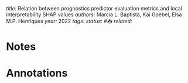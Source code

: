 *title:* Relation between prognostics predictor evaluation metrics and local interpretability SHAP values
*authors:* Marcia L. Baptista, Kai Goebel, Elsa M.P. Henriques
*year:* 2022
*tags:* 
*status:* #📥
*related:*

# Notes 

# Annotations
